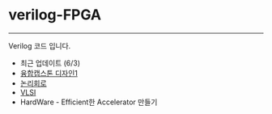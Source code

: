 # verilog-FPGA
--- 
Verilog 코드 입니다.
- 최근 업데이트 (6/3)
- [융합캡스톤 디자인1](https://guttural-file-f46.notion.site/37080f1f77a44aa9882f892f98a752e2?v=22c0218a7ec94968bc9185e4992bebc7)
- [논리회로](https://guttural-file-f46.notion.site/4868e793b20649f59844768a0989ffa9?v=c21f9e9f33974505a042b566cfdfe39f)
- [VLSI](https://www.notion.so/VLSI-77be9e1d45ce40f7b22c62d29572e655)
- HardWare - Efficient한 Accelerator 만들기

